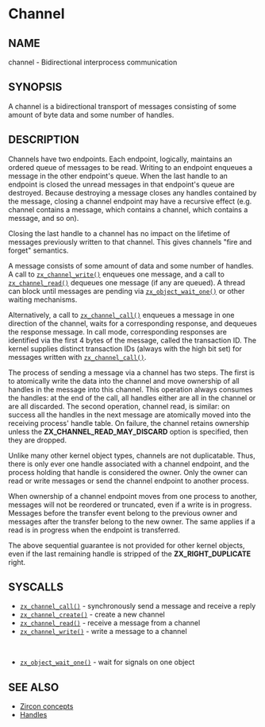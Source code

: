 # Channel

## NAME

channel - Bidirectional interprocess communication

## SYNOPSIS

A channel is a bidirectional transport of messages consisting of some
amount of byte data and some number of handles.

## DESCRIPTION

Channels have two endpoints. Each endpoint, logically, maintains an ordered
queue of messages to be read. Writing to an endpoint enqueues a message in the
other endpoint's queue. When the last handle to an endpoint is closed the unread
messages in that endpoint's queue are destroyed. Because destroying a message
closes any handles contained by the message, closing a channel endpoint may have
a recursive effect (e.g. channel contains a message, which contains a channel,
which contains a message, and so on).

Closing the last handle to a channel has no impact on the lifetime of messages
previously written to that channel. This gives channels "fire and forget"
semantics.

A message consists of some amount of data and some number of handles. A call to
[`zx_channel_write()`] enqueues one message, and a call to [`zx_channel_read()`]
dequeues one message (if any are queued). A thread can block until messages are
pending via [`zx_object_wait_one()`] or other waiting mechanisms.

Alternatively, a call to [`zx_channel_call()`] enqueues a message in one
direction of the channel, waits for a corresponding response, and
dequeues the response message. In call mode, corresponding responses
are identified via the first 4 bytes of the message, called the
transaction ID. The kernel supplies distinct transaction IDs (always with the
high bit set) for messages written with [`zx_channel_call()`].

The process of sending a message via a channel has two steps. The first is to
atomically write the data into the channel and move ownership of all handles in
the message into this channel. This operation always consumes the handles: at
the end of the call, all handles either are all in the channel or are all
discarded. The second operation, channel read, is similar: on success
all the handles in the next message are atomically moved into the
receiving process' handle table. On failure, the channel retains
ownership unless the **ZX_CHANNEL_READ_MAY_DISCARD** option
is specified, then they are dropped.

Unlike many other kernel object types, channels are not duplicatable. Thus, there
is only ever one handle associated with a channel endpoint, and the process holding
that handle is considered the owner. Only the owner can read or write messages or send
the channel endpoint to another process.

When ownership of a channel endpoint moves from one process to another,
messages will not be reordered or truncated, even if a write is in progress.
Messages before the transfer event belong to the previous owner and messages
after the transfer belong to the new owner.
The same applies if a read is in progress when the endpoint is transferred.

The above sequential guarantee is not provided for other kernel objects, even if
the last remaining handle is stripped of the **ZX_RIGHT_DUPLICATE** right.

## SYSCALLS

 - [`zx_channel_call()`] - synchronously send a message and receive a reply
 - [`zx_channel_create()`] - create a new channel
 - [`zx_channel_read()`] - receive a message from a channel
 - [`zx_channel_write()`] - write a message to a channel

<br>

 - [`zx_object_wait_one()`] - wait for signals on one object

## SEE ALSO

+ [Zircon concepts](concepts/kernel/concepts.md)
+ [Handles](concepts/kernel/handles.md)

[`zx_channel_call()`]: reference/syscalls/channel_call.md
[`zx_channel_create()`]: reference/syscalls/channel_create.md
[`zx_channel_read()`]: reference/syscalls/channel_read.md
[`zx_channel_write()`]: reference/syscalls/channel_write.md
[`zx_object_wait_one()`]: reference/syscalls/object_wait_one.md

